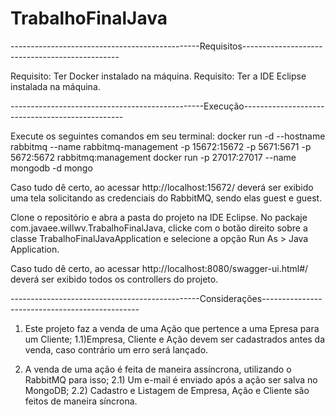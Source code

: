 # TrabalhoFinalJava
-----------------------------------------------Requisitos-----------------------------------------------

Requisito: Ter Docker instalado na máquina.
Requisito: Ter a IDE Eclipse instalada na máquina.

------------------------------------------------Execução------------------------------------------------

Execute os seguintes comandos em seu terminal:
docker run -d --hostname rabbitmq --name rabbitmq-management -p 15672:15672 -p 5671:5671 -p 5672:5672 rabbitmq:management
docker run -p 27017:27017 --name mongodb -d mongo

Caso tudo dê certo, ao acessar http://localhost:15672/ deverá ser exibido uma tela solicitando as credenciais do RabbitMQ, sendo elas guest e guest.

Clone o repositório e abra a pasta do projeto na IDE Eclipse.
No packaje com.javaee.willwv.TrabalhoFinalJava, clicke com o botão direito sobre a classe TrabalhoFinalJavaApplication e selecione a opção
Run As > Java Application.

Caso tudo dê certo, ao acessar http://localhost:8080/swagger-ui.html#/ deverá ser exibido todos os controllers do projeto.

-----------------------------------------------Considerações-----------------------------------------------

1) Este projeto faz a venda de uma Ação que pertence a uma Epresa para um Cliente;
1.1)Empresa, Cliente e Ação devem ser cadastrados antes da venda, caso contrário um erro será lançado.


2) A venda de uma ação é feita de maneira assíncrona, utilizando o RabbitMQ para isso;
2.1) Um e-mail é enviado após a ação ser salva no MongoDB;
2.2) Cadastro e Listagem de Empresa, Ação e Cliente são feitos de maneira síncrona.
